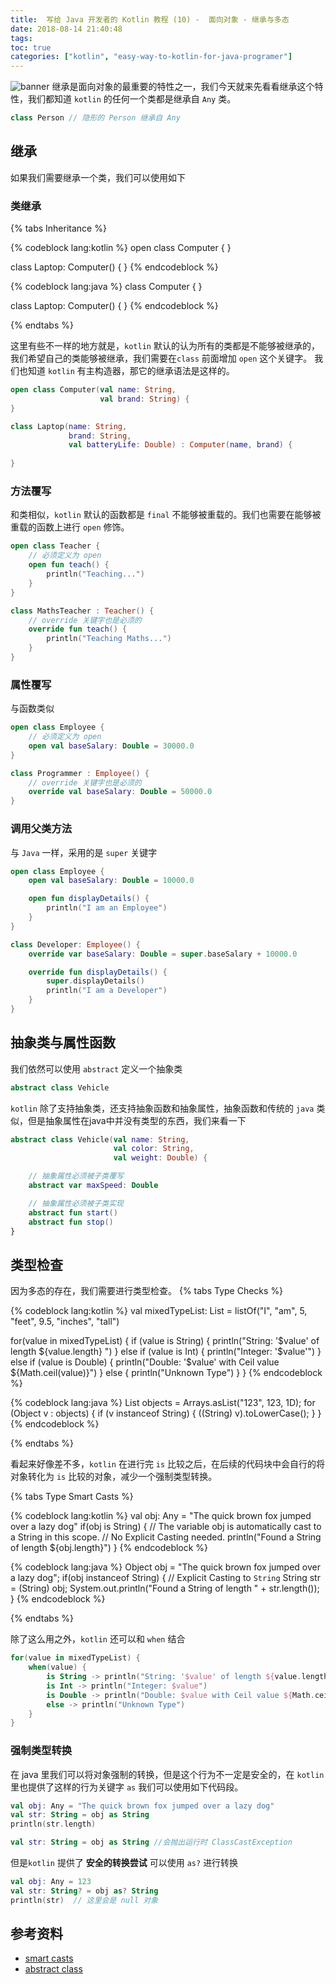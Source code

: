 ```yaml
---
title:  写给 Java 开发者的 Kotlin 教程 (10) -  面向对象 - 继承与多态
date: 2018-08-14 21:40:48
tags:
toc: true
categories: ["kotlin", "easy-way-to-kotlin-for-java-programer"]
---
```

![banner](https://s1.ax1x.com/2018/08/14/P2gOAK.jpg)
继承是面向对象的最重要的特性之一，我们今天就来先看看继承这个特性，我们都知道 `kotlin` 的任何一个类都是继承自 `Any` 类。

```kotlin
class Person // 隐形的 Person 继承自 Any
```

<!-- more -->

## 继承
如果我们需要继承一个类，我们可以使用如下

### 类继承
{% tabs Inheritance %}
<!-- tab Kotlin 继承 -->
{% codeblock lang:kotlin %}
open class Computer {
}

class Laptop: Computer() {
}
{% endcodeblock %}
<!-- endtab -->
<!-- tab Java 继承 -->
{% codeblock lang:java %}
class Computer {
}

class Laptop: Computer() {
}
{% endcodeblock %}
<!-- endtab -->
{% endtabs %}

这里有些不一样的地方就是，`kotlin` 默认的认为所有的类都是不能够被继承的，我们希望自己的类能够被继承，我们需要在`class` 前面增加 `open` 这个关键字。
我们也知道 `kotlin` 有主构造器，那它的继承语法是这样的。
```kotlin
open class Computer(val name: String,
                    val brand: String) {
}

class Laptop(name: String, 
             brand: String, 
             val batteryLife: Double) : Computer(name, brand) {
   
}
```
### 方法覆写
和类相似，`kotlin` 默认的函数都是 `final` 不能够被重载的。我们也需要在能够被重载的函数上进行 `open` 修饰。
```kotlin
open class Teacher {
    // 必须定义为 open
    open fun teach() {
        println("Teaching...")
    }
}

class MathsTeacher : Teacher() {
    // override 关键字也是必须的
    override fun teach() {
        println("Teaching Maths...")
    }
}
```

### 属性覆写
与函数类似
```kotlin
open class Employee {
    // 必须定义为 open
    open val baseSalary: Double = 30000.0
}

class Programmer : Employee() {
    // override 关键字也是必须的
    override val baseSalary: Double = 50000.0
}
```

### 调用父类方法
与 `Java` 一样，采用的是 `super` 关键字
```kotlin
open class Employee {
    open val baseSalary: Double = 10000.0

    open fun displayDetails() {
        println("I am an Employee")
    }
}

class Developer: Employee() {
    override var baseSalary: Double = super.baseSalary + 10000.0

    override fun displayDetails() {
        super.displayDetails()
        println("I am a Developer")
    }
}
```

## 抽象类与属性函数
我们依然可以使用 `abstract` 定义一个抽象类
```kotlin
abstract class Vehicle
```

`kotlin` 除了支持抽象类，还支持抽象函数和抽象属性，抽象函数和传统的 `java` 类似，但是抽象属性在java中并没有类型的东西，我们来看一下

```kotlin
abstract class Vehicle(val name: String,
                       val color: String,
                       val weight: Double) {  

    // 抽象属性必须被子类覆写
    abstract var maxSpeed: Double

    // 抽象属性必须被子类实现
    abstract fun start()
    abstract fun stop()
}
```

## 类型检查
因为多态的存在，我们需要进行类型检查。
{% tabs Type Checks %}
<!-- tab Kotlin Type Check -->
{% codeblock lang:kotlin %}
val mixedTypeList: List<Any> = listOf("I", "am", 5, "feet", 9.5, "inches", "tall")

for(value in mixedTypeList) {
    if (value is String) {
        println("String: '$value' of length ${value.length} ")
    } else if (value is Int) {
        println("Integer: '$value'")
    } else if (value is Double) {
        println("Double: '$value' with Ceil value ${Math.ceil(value)}")
    } else {
        println("Unknown Type")
    }
}
{% endcodeblock %}
<!-- endtab -->
<!-- tab Java Type Check -->
{% codeblock lang:java %}
List<Object> objects = Arrays.asList("123", 123, 1D);
for (Object v : objects) {
    if (v instanceof String) {
        ((String) v).toLowerCase();
    }
}
{% endcodeblock %}
<!-- endtab -->
{% endtabs %}

看起来好像差不多，`kotlin` 在进行完 `is` 比较之后，在后续的代码块中会自行的将对象转化为 `is` 比较的对象，减少一个强制类型转换。

{% tabs Type Smart Casts %}
<!-- tab Kotlin Cast -->
{% codeblock lang:kotlin %}
val obj: Any = "The quick brown fox jumped over a lazy dog"
if(obj is String) {
    // The variable obj is automatically cast to a String in this scope.
    // No Explicit Casting needed. 
    println("Found a String of length ${obj.length}")
}
{% endcodeblock %}
<!-- endtab -->
<!-- tab Java Smart Cast -->
{% codeblock lang:java %}
Object obj = "The quick brown fox jumped over a lazy dog";
if(obj instanceof String) {
    // Explicit Casting to `String`
    String str = (String) obj;
    System.out.println("Found a String of length " + str.length());
}
{% endcodeblock %}
<!-- endtab -->
{% endtabs %}

除了这么用之外，`kotlin` 还可以和 `when` 结合

```kotlin
for(value in mixedTypeList) {
    when(value) {
        is String -> println("String: '$value' of length ${value.length} ")
        is Int -> println("Integer: $value")
        is Double -> println("Double: $value with Ceil value ${Math.ceil(value)}")
        else -> println("Unknown Type")
    }
}
```

### 强制类型转换
在 java 里我们可以将对象强制的转换，但是这个行为不一定是安全的，在 `kotlin` 里也提供了这样的行为关键字 `as` 我们可以使用如下代码段。

```kotlin
val obj: Any = "The quick brown fox jumped over a lazy dog"
val str: String = obj as String
println(str.length)

val str: String = obj as String //会抛出运行时 ClassCastException
```

但是`kotlin` 提供了 **安全的转换尝试** 可以使用 `as?` 进行转换

```kotlin
val obj: Any = 123
val str: String? = obj as? String 
println(str)  // 这里会是 null 对象
```

## 参考资料
- [smart casts](https://www.callicoder.com/kotlin-type-checks-smart-casts/)
- [abstract class](https://www.callicoder.com/kotlin-abstract-classes/)